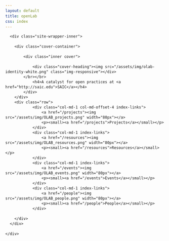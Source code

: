 ```yaml
---
layout: default
title: openLab
css: index
---
```


<div class="site-wrapper">

      <div class="site-wrapper-inner">

        <div class="cover-container">

        	<div class="inner cover">
        		
            	<div class="cover-heading"><img src="/assets/img/olab-identity-white.png" class="img-responsive"></div>
            </br></br>
            	<h4>A catalyst for open practices at <a href="http://saic.edu">SAIC</a></h4>
          	</div>
        </div>
        <div class="row">
	         	<div class="col-md-1 col-md-offset-4 index-links">
	         		<a href="/projects"><img src="/assets/img/OLAB_projects.png" width="80px"></a>
	         		<p><small><a href="/projects">Projects</a></small></p>
	         	</div>
	         	<div class="col-md-1 index-links">
	         		<a href="/resources"><img src="/assets/img/OLAB_resources.png" width="80px"></a>
	         		<p><small><a href="/resources">Resources</a></small></p>
	         	</div>
	         	<div class="col-md-1 index-links">
	         		<a href="/events"><img src="/assets/img/OLAB_events.png" width="80px"></a>
	         		<p><small><a href="/events">Events</a></small></p>
	         	</div>
	         	<div class="col-md-1 index-links">
	         		<a href="/people"><img src="/assets/img/OLAB_people.png" width="80px"></a>
	         		<p><small><a href="/people">People</a></small></p>
	         	</div>

		</div>
      </div>

    </div>


